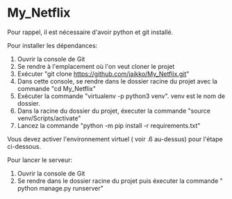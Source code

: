 # My_Netflix

Pour rappel, il est nécessaire d'avoir python et git installé.

Pour installer les dépendances:

1. Ouvrir la console de Git
2. Se rendre à l'emplacement où l'on veut cloner le projet
3. Exécuter "git clone https://github.com/jaikko/My_Netflix.git"
4. Dans cette console, se rendre dans le dossier racine du projet avec la commande "cd My_Netflix" 
5. Exécuter la commande "virtualenv -p python3 venv". venv est le nom de dossier.
6. Dans la racine du dossier du projet, éxecuter la commande "source venv/Scripts/activate"
7. Lancez la commande "python -m pip install -r requirements.txt"

Vous devez activer l'environnement virtuel ( voir .6 au-dessus) pour l'étape ci-dessous.

Pour lancer le serveur:

1. Ouvrir la console de Git
2. Se rendre dans le dossier racine du projet puis éxecuter la commande " python manage.py runserver"
